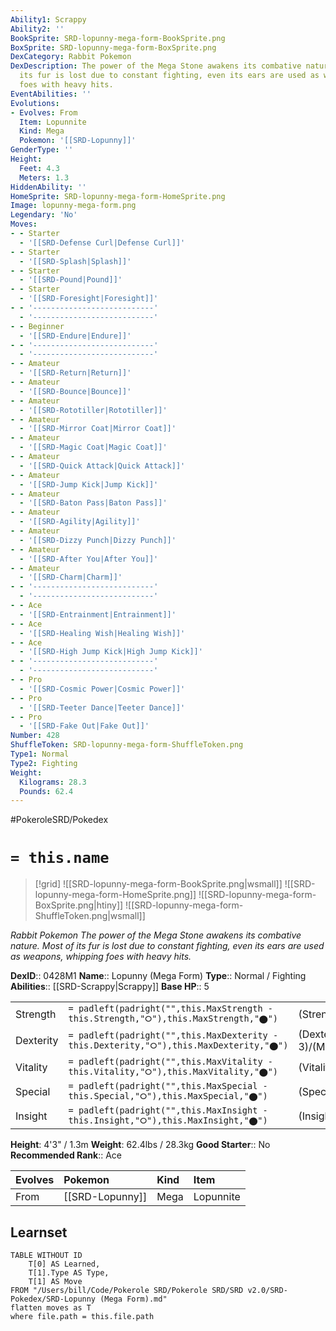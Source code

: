 ```yaml
---
Ability1: Scrappy
Ability2: ''
BookSprite: SRD-lopunny-mega-form-BookSprite.png
BoxSprite: SRD-lopunny-mega-form-BoxSprite.png
DexCategory: Rabbit Pokemon
DexDescription: The power of the Mega Stone awakens its combative nature. Most of
  its fur is lost due to constant fighting, even its ears are used as weapons, whipping
  foes with heavy hits.
EventAbilities: ''
Evolutions:
- Evolves: From
  Item: Lopunnite
  Kind: Mega
  Pokemon: '[[SRD-Lopunny]]'
GenderType: ''
Height:
  Feet: 4.3
  Meters: 1.3
HiddenAbility: ''
HomeSprite: SRD-lopunny-mega-form-HomeSprite.png
Image: lopunny-mega-form.png
Legendary: 'No'
Moves:
- - Starter
  - '[[SRD-Defense Curl|Defense Curl]]'
- - Starter
  - '[[SRD-Splash|Splash]]'
- - Starter
  - '[[SRD-Pound|Pound]]'
- - Starter
  - '[[SRD-Foresight|Foresight]]'
- - '---------------------------'
  - '---------------------------'
- - Beginner
  - '[[SRD-Endure|Endure]]'
- - '---------------------------'
  - '---------------------------'
- - Amateur
  - '[[SRD-Return|Return]]'
- - Amateur
  - '[[SRD-Bounce|Bounce]]'
- - Amateur
  - '[[SRD-Rototiller|Rototiller]]'
- - Amateur
  - '[[SRD-Mirror Coat|Mirror Coat]]'
- - Amateur
  - '[[SRD-Magic Coat|Magic Coat]]'
- - Amateur
  - '[[SRD-Quick Attack|Quick Attack]]'
- - Amateur
  - '[[SRD-Jump Kick|Jump Kick]]'
- - Amateur
  - '[[SRD-Baton Pass|Baton Pass]]'
- - Amateur
  - '[[SRD-Agility|Agility]]'
- - Amateur
  - '[[SRD-Dizzy Punch|Dizzy Punch]]'
- - Amateur
  - '[[SRD-After You|After You]]'
- - Amateur
  - '[[SRD-Charm|Charm]]'
- - '---------------------------'
  - '---------------------------'
- - Ace
  - '[[SRD-Entrainment|Entrainment]]'
- - Ace
  - '[[SRD-Healing Wish|Healing Wish]]'
- - Ace
  - '[[SRD-High Jump Kick|High Jump Kick]]'
- - '---------------------------'
  - '---------------------------'
- - Pro
  - '[[SRD-Cosmic Power|Cosmic Power]]'
- - Pro
  - '[[SRD-Teeter Dance|Teeter Dance]]'
- - Pro
  - '[[SRD-Fake Out|Fake Out]]'
Number: 428
ShuffleToken: SRD-lopunny-mega-form-ShuffleToken.png
Type1: Normal
Type2: Fighting
Weight:
  Kilograms: 28.3
  Pounds: 62.4
---
```


#PokeroleSRD/Pokedex

# `= this.name`

> [!grid]
> ![[SRD-lopunny-mega-form-BookSprite.png|wsmall]]
> ![[SRD-lopunny-mega-form-HomeSprite.png]]
> ![[SRD-lopunny-mega-form-BoxSprite.png|htiny]]
> ![[SRD-lopunny-mega-form-ShuffleToken.png|wsmall]]


*Rabbit Pokemon*
*The power of the Mega Stone awakens its combative nature. Most of its fur is lost due to constant fighting, even its ears are used as weapons, whipping foes with heavy hits.*

**DexID**:: 0428M1
**Name**:: Lopunny (Mega Form)
**Type**:: Normal / Fighting
**Abilities**:: [[SRD-Scrappy|Scrappy]]
**Base HP**:: 5

|           |                                                                                        |                                          |
| --------- | -------------------------------------------------------------------------------------- | ---------------------------------------- |
| Strength  | `= padleft(padright("",this.MaxStrength - this.Strength,"⭘"),this.MaxStrength,"⬤")`    | (Strength::3)/(MaxStrength::7)   |
| Dexterity | `= padleft(padright("",this.MaxDexterity - this.Dexterity,"⭘"),this.MaxDexterity,"⬤")` | (Dexterity:: 3)/(MaxDexterity::7) |
| Vitality  | `= padleft(padright("",this.MaxVitality - this.Vitality,"⭘"),this.MaxVitality,"⬤")`    | (Vitality::3)/(MaxVitality::6)   |
| Special   | `= padleft(padright("",this.MaxSpecial - this.Special,"⭘"),this.MaxSpecial,"⬤")`       | (Special::2)/(MaxSpecial::4)     |
| Insight   | `= padleft(padright("",this.MaxInsight - this.Insight,"⭘"),this.MaxInsight,"⬤")`       | (Insight::3)/(MaxInsight::6)     |

**Height**: 4'3" / 1.3m
**Weight**: 62.4lbs / 28.3kg
**Good Starter**:: No
**Recommended Rank**:: Ace

| Evolves   | Pokemon         | Kind   | Item      |
|:----------|:----------------|:-------|:----------|
| From      | [[SRD-Lopunny]] | Mega   | Lopunnite |

## Learnset

```dataview
TABLE WITHOUT ID
    T[0] AS Learned,
    T[1].Type AS Type,
    T[1] AS Move
FROM "/Users/bill/Code/Pokerole SRD/Pokerole SRD/SRD v2.0/SRD-Pokedex/SRD-Lopunny (Mega Form).md"
flatten moves as T
where file.path = this.file.path
```
